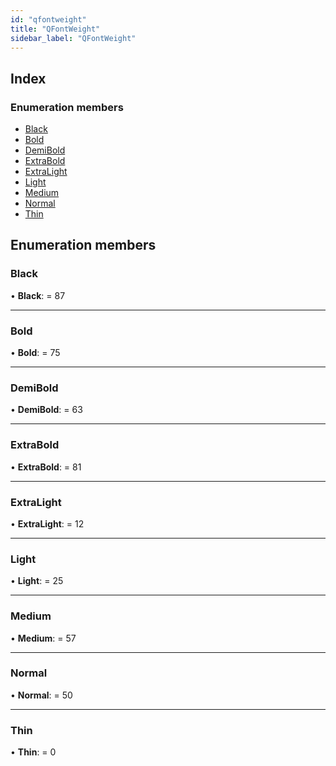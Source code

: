 ```yaml
---
id: "qfontweight"
title: "QFontWeight"
sidebar_label: "QFontWeight"
---
```


## Index

### Enumeration members

* [Black](qfontweight.md#black)
* [Bold](qfontweight.md#bold)
* [DemiBold](qfontweight.md#demibold)
* [ExtraBold](qfontweight.md#extrabold)
* [ExtraLight](qfontweight.md#extralight)
* [Light](qfontweight.md#light)
* [Medium](qfontweight.md#medium)
* [Normal](qfontweight.md#normal)
* [Thin](qfontweight.md#thin)

## Enumeration members

###  Black

• **Black**: = 87

___

###  Bold

• **Bold**: = 75

___

###  DemiBold

• **DemiBold**: = 63

___

###  ExtraBold

• **ExtraBold**: = 81

___

###  ExtraLight

• **ExtraLight**: = 12

___

###  Light

• **Light**: = 25

___

###  Medium

• **Medium**: = 57

___

###  Normal

• **Normal**: = 50

___

###  Thin

• **Thin**: = 0
